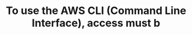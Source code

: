 ---
layout: answer
title: "To use the AWS CLI (Command Line Interface), access must b"
blurb: "Any user with the requisite rights to connect to AWS through the AWS CLI is allowed to do so, so long as they have an AWS access key. Access keys are as"
quid: 155
---